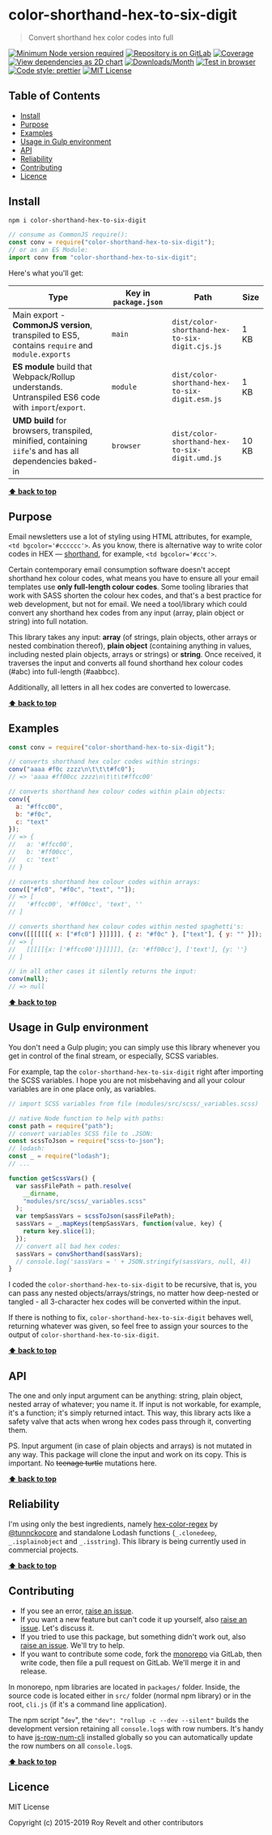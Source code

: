# color-shorthand-hex-to-six-digit

> Convert shorthand hex color codes into full

[![Minimum Node version required][node-img]][node-url]
[![Repository is on GitLab][gitlab-img]][gitlab-url]
[![Coverage][cov-img]][cov-url]
[![View dependencies as 2D chart][deps2d-img]][deps2d-url]
[![Downloads/Month][downloads-img]][downloads-url]
[![Test in browser][runkit-img]][runkit-url]
[![Code style: prettier][prettier-img]][prettier-url]
[![MIT License][license-img]][license-url]

## Table of Contents

- [Install](#install)
- [Purpose](#purpose)
- [Examples](#examples)
- [Usage in Gulp environment](#usage-in-gulp-environment)
- [API](#api)
- [Reliability](#reliability)
- [Contributing](#contributing)
- [Licence](#licence)

## Install

```sh
npm i color-shorthand-hex-to-six-digit
```

```js
// consume as CommonJS require():
const conv = require("color-shorthand-hex-to-six-digit");
// or as an ES Module:
import conv from "color-shorthand-hex-to-six-digit";
```

Here's what you'll get:

| Type                                                                                                    | Key in `package.json` | Path                                           | Size  |
| ------------------------------------------------------------------------------------------------------- | --------------------- | ---------------------------------------------- | ----- |
| Main export - **CommonJS version**, transpiled to ES5, contains `require` and `module.exports`          | `main`                | `dist/color-shorthand-hex-to-six-digit.cjs.js` | 1 KB  |
| **ES module** build that Webpack/Rollup understands. Untranspiled ES6 code with `import`/`export`.      | `module`              | `dist/color-shorthand-hex-to-six-digit.esm.js` | 1 KB  |
| **UMD build** for browsers, transpiled, minified, containing `iife`'s and has all dependencies baked-in | `browser`             | `dist/color-shorthand-hex-to-six-digit.umd.js` | 10 KB |

**[⬆ back to top](#)**

## Purpose

Email newsletters use a lot of styling using HTML attributes, for example, `<td bgcolor='#cccccc'>`. As you know, there is alternative way to write color codes in HEX — [shorthand](https://en.wikipedia.org/wiki/Web_colors#Shorthand_hexadecimal_form), for example, `<td bgcolor='#ccc'>`.

Certain contemporary email consumption software doesn't accept shorthand hex colour codes, what means you have to ensure all your email templates use **only full-length colour codes**. Some tooling libraries that work with SASS shorten the colour hex codes, and that's a best practice for web development, but not for email. We need a tool/library which could convert any shorthand hex codes from any input (array, plain object or string) into full notation.

This library takes any input: **array** (of strings, plain objects, other arrays or nested combination thereof), **plain object** (containing anything in values, including nested plain objects, arrays or strings) or **string**. Once received, it traverses the input and converts all found shorthand hex colour codes (#abc) into full-length (#aabbcc).

Additionally, all letters in all hex codes are converted to lowercase.

**[⬆ back to top](#)**

## Examples

```js
const conv = require("color-shorthand-hex-to-six-digit");

// converts shorthand hex color codes within strings:
conv("aaaa #f0c zzzz\n\t\t\t#fc0");
// => 'aaaa #ff00cc zzzz\n\t\t\t#ffcc00'

// converts shorthand hex colour codes within plain objects:
conv({
  a: "#ffcc00",
  b: "#f0c",
  c: "text"
});
// => {
//   a: '#ffcc00',
//   b: '#ff00cc',
//   c: 'text'
// }

// converts shorthand hex colour codes within arrays:
conv(["#fc0", "#f0c", "text", ""]);
// => [
//   '#ffcc00', '#ff00cc', 'text', ''
// ]

// converts shorthand hex colour codes within nested spaghetti's:
conv([[[[[[{ x: ["#fc0"] }]]]]], { z: "#f0c" }, ["text"], { y: "" }]);
// => [
//   [[[[[{x: ['#ffcc00']}]]]]], {z: '#ff00cc'}, ['text'], {y: ''}
// ]

// in all other cases it silently returns the input:
conv(null);
// => null
```

**[⬆ back to top](#)**

## Usage in Gulp environment

You don't need a Gulp plugin; you can simply use this library whenever you get in control of the final stream, or especially, SCSS variables.

For example, tap the `color-shorthand-hex-to-six-digit` right after importing the SCSS variables. I hope you are not misbehaving and all your colour variables are in one place only, as variables.

```js
// import SCSS variables from file (modules/src/scss/_variables.scss)

// native Node function to help with paths:
const path = require("path");
// convert variables SCSS file to .JSON:
const scssToJson = require("scss-to-json");
// lodash:
const _ = require("lodash");
// ...

function getScssVars() {
  var sassFilePath = path.resolve(
    __dirname,
    "modules/src/scss/_variables.scss"
  );
  var tempSassVars = scssToJson(sassFilePath);
  sassVars = _.mapKeys(tempSassVars, function(value, key) {
    return key.slice(1);
  });
  // convert all bad hex codes:
  sassVars = convShorthand(sassVars);
  // console.log('sassVars = ' + JSON.stringify(sassVars, null, 4))
}
```

I coded the `color-shorthand-hex-to-six-digit` to be recursive, that is, you can pass any nested objects/arrays/strings, no matter how deep-nested or tangled - all 3-character hex codes will be converted within the input.

If there is nothing to fix, `color-shorthand-hex-to-six-digit` behaves well, returning whatever was given, so feel free to assign your sources to the output of `color-shorthand-hex-to-six-digit`.

**[⬆ back to top](#)**

## API

The one and only input argument can be anything: string, plain object, nested array of whatever; you name it.
If input is not workable, for example, it's a function; it's simply returned intact.
This way, this library acts like a safety valve that acts when wrong hex codes pass through it, converting them.

PS. Input argument (in case of plain objects and arrays) is not mutated in any way. This package will clone the input and work on its copy. This is important. No ~~teenage turtle~~ mutations here.

**[⬆ back to top](#)**

## Reliability

I'm using only the best ingredients, namely [hex-color-regex](https://www.npmjs.com/package/hex-color-regex) by [@tunnckocore](https://www.npmjs.com/~tunnckocore) and standalone Lodash functions (`_.clonedeep`, `_.isplainobject` and `_.isstring`). This library is being currently used in commercial projects.

**[⬆ back to top](#)**

## Contributing

- If you see an error, [raise an issue](https:/gitlab.com/codsen/codsen/issues/new?title=color-shorthand-hex-to-six-digit%20package%20-%20put%20title%20here).
- If you want a new feature but can't code it up yourself, also [raise an issue](https:/gitlab.com/codsen/codsen/issues/new?title=color-shorthand-hex-to-six-digit%20package%20-%20put%20title%20here). Let's discuss it.
- If you tried to use this package, but something didn't work out, also [raise an issue](https:/gitlab.com/codsen/codsen/issues/new?title=color-shorthand-hex-to-six-digit%20package%20-%20put%20title%20here). We'll try to help.
- If you want to contribute some code, fork the [monorepo](https://gitlab.com/codsen/codsen/) via GitLab, then write code, then file a pull request on GitLab. We'll merge it in and release.

In monorepo, npm libraries are located in `packages/` folder. Inside, the source code is located either in `src/` folder (normal npm library) or in the root, `cli.js` (if it's a command line application).

The npm script "`dev`", the `"dev": "rollup -c --dev --silent"` builds the development version retaining all `console.log`s with row numbers. It's handy to have [js-row-num-cli](https://www.npmjs.com/package/js-row-num-cli) installed globally so you can automatically update the row numbers on all `console.log`s.

**[⬆ back to top](#)**

## Licence

MIT License

Copyright (c) 2015-2019 Roy Revelt and other contributors

[node-img]: https://img.shields.io/node/v/color-shorthand-hex-to-six-digit.svg?style=flat-square&label=works%20on%20node
[node-url]: https://www.npmjs.com/package/color-shorthand-hex-to-six-digit
[gitlab-img]: https://img.shields.io/badge/repo-on%20GitLab-brightgreen.svg?style=flat-square
[gitlab-url]: https://gitlab.com/codsen/codsen/tree/master/packages/color-shorthand-hex-to-six-digit
[cov-img]: https://img.shields.io/badge/coverage-100%25-brightgreen.svg?style=flat-square
[cov-url]: https://gitlab.com/codsen/codsen/tree/master/packages/color-shorthand-hex-to-six-digit
[deps2d-img]: https://img.shields.io/badge/deps%20in%202D-see_here-08f0fd.svg?style=flat-square
[deps2d-url]: http://npm.anvaka.com/#/view/2d/color-shorthand-hex-to-six-digit
[downloads-img]: https://img.shields.io/npm/dm/color-shorthand-hex-to-six-digit.svg?style=flat-square
[downloads-url]: https://npmcharts.com/compare/color-shorthand-hex-to-six-digit
[runkit-img]: https://img.shields.io/badge/runkit-test_in_browser-a853ff.svg?style=flat-square
[runkit-url]: https://npm.runkit.com/color-shorthand-hex-to-six-digit
[prettier-img]: https://img.shields.io/badge/code_style-prettier-ff69b4.svg?style=flat-square
[prettier-url]: https://prettier.io
[license-img]: https://img.shields.io/badge/licence-MIT-51c838.svg?style=flat-square
[license-url]: https://gitlab.com/codsen/codsen/blob/master/LICENSE

